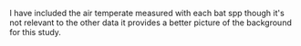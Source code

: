 I have included the air temperate measured with each bat spp though it's not relevant to the other data it provides a better picture of the background for this study. 
